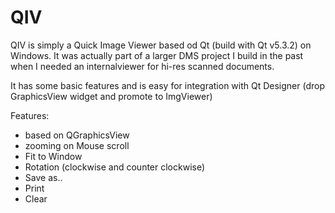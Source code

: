 QIV
===

QIV is simply a Quick Image Viewer based od Qt (build with Qt v5.3.2) on Windows. 
It was actually part of a larger DMS project I build in the past when I needed an internalviewer for hi-res
scanned documents. 

It has some basic features and is easy for integration with Qt Designer (drop GraphicsView widget and promote to ImgViewer)

Features:

- based on QGraphicsView
- zooming on Mouse scroll
- Fit to Window
- Rotation (clockwise and counter clockwise)
- Save as..
- Print
- Clear



